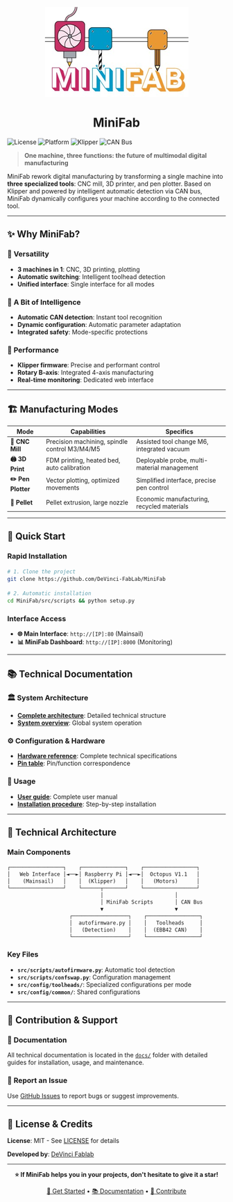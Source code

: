 <div align="center">

![MiniFab Logo](docs/assets/img/logo.png)

# MiniFab

</div>

![License](https://img.shields.io/badge/license-MIT-blue.svg)
![Platform](https://img.shields.io/badge/platform-Raspberry%20Pi-red.svg)
![Klipper](https://img.shields.io/badge/firmware-Klipper-green.svg)
![CAN Bus](https://img.shields.io/badge/communication-CAN%20Bus-orange.svg)

> **One machine, three functions: the future of multimodal digital manufacturing**

MiniFab rework digital manufacturing by transforming a single machine into **three specialized tools**: CNC mill, 3D printer, and pen plotter. Based on Klipper and powered by intelligent automatic detection via CAN bus, MiniFab dynamically configures your machine according to the connected tool.

---

## ✨ Why MiniFab?

### 🔄 **Versatility**
- **3 machines in 1**: CNC, 3D printing, plotting
- **Automatic switching**: Intelligent toolhead detection
- **Unified interface**: Single interface for all modes

### 🧠 **A Bit of Intelligence**
- **Automatic CAN detection**: Instant tool recognition
- **Dynamic configuration**: Automatic parameter adaptation
- **Integrated safety**: Mode-specific protections

### 🎯 **Performance**
- **Klipper firmware**: Precise and performant control
- **Rotary B-axis**: Integrated 4-axis manufacturing
- **Real-time monitoring**: Dedicated web interface

---

## 🏗️ Manufacturing Modes

| Mode | Capabilities | Specifics |
|------|-------------|-----------|
| **🔧 CNC Mill** | Precision machining, spindle control M3/M4/M5 | Assisted tool change M6, integrated vacuum |
| **🖨️ 3D Print** | FDM printing, heated bed, auto calibration | Deployable probe, multi-material management |
| **✏️ Pen Plotter** | Vector plotting, optimized movements | Simplified interface, precise pen control |
| **🔩 Pellet** | Pellet extrusion, large nozzle | Economic manufacturing, recycled materials |

---

## 🚀 Quick Start

### Rapid Installation

```bash
# 1. Clone the project
git clone https://github.com/DeVinci-FabLab/MiniFab

# 2. Automatic installation
cd MiniFab/src/scripts && python setup.py
```

### Interface Access

- **🌐 Main Interface**: `http://[IP]:80` (Mainsail)
- **📊 MiniFab Dashboard**: `http://[IP]:8000` (Monitoring)

---

## 📚 Technical Documentation

### 🏛️ **System Architecture**
- **[Complete architecture](docs/architecture.md)**: Detailed technical structure
- **[System overview](docs/minifab_system_overview.md)**: Global system operation

### ⚙️ **Configuration & Hardware**
- **[Hardware reference](docs/hardware_reference.md)**: Complete technical specifications
- **[Pin table](docs/pins.md)**: Pin/function correspondence

### 👤 **Usage**
- **[User guide](docs/minifab_user_guide.md)**: Complete user manual
- **[Installation procedure](docs/computer_setup_procedure.md)**: Step-by-step installation

---

## 🔧 Technical Architecture

### Main Components

```
┌─────────────────┐    ┌──────────────┐    ┌─────────────────┐
│   Web Interface │◄──►│ Raspberry Pi │◄──►│  Octopus V1.1   │
│    (Mainsail)   │    │  (Klipper)   │    │   (Motors)      │
└─────────────────┘    └──────┬───────┘    └─────────────────┘
                              │                       │
                              │ MiniFab Scripts       │ CAN Bus
                              ▼                       ▼
                    ┌──────────────────┐    ┌─────────────────┐
                    │  autofirmware.py │    │   Toolheads     │
                    │   (Detection)    │    │  (EBB42 CAN)    │
                    └──────────────────┘    └─────────────────┘
```

### Key Files
- **`src/scripts/autofirmware.py`**: Automatic tool detection
- **`src/scripts/confswap.py`**: Configuration management
- **`src/config/toolheads/`**: Specialized configurations per mode
- **`src/config/common/`**: Shared configurations

---

## 🤝 Contribution & Support

### 📖 **Documentation**
All technical documentation is located in the [`docs/`](docs/) folder with detailed guides for installation, usage, and maintenance.

### 🐛 **Report an Issue**
Use [GitHub Issues](../../issues) to report bugs or suggest improvements.

---

## 📄 License & Credits

**License**: MIT - See [LICENSE](LICENSE) for details

**Developed by**: [DeVinci Fablab](mailto:fablab@devinci.fr)

---

<div align="center">

**⭐ If MiniFab helps you in your projects, don't hesitate to give it a star!**

[🚀 Get Started](docs/computer_setup_procedure.md) • [📚 Documentation](docs/) • [🤝 Contribute](../../issues)

</div>